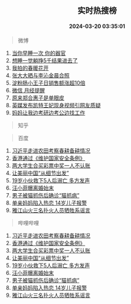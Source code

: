 <div align="center"><h2>实时热搜榜</h2><h4>2024-03-20 03:35:01</h4></div>

> 微博  

1. [当你早睡一次 你的器官](https://s.weibo.com/weibo?q=%E5%BD%93%E4%BD%A0%E6%97%A9%E7%9D%A1%E4%B8%80%E6%AC%A1%20%E4%BD%A0%E7%9A%84%E5%99%A8%E5%AE%98&t=31&band_rank=1&Refer=top)<br />
2. [想睡一觉躺挣5千结果进去了](https://s.weibo.com/weibo?q=%23%E6%83%B3%E7%9D%A1%E4%B8%80%E8%A7%89%E8%BA%BA%E6%8C%A35%E5%8D%83%E7%BB%93%E6%9E%9C%E8%BF%9B%E5%8E%BB%E4%BA%86%23&t=31&band_rank=2&Refer=top)<br />
3. [我拍的春暖花开](https://s.weibo.com/weibo?q=%23%E6%88%91%E6%8B%8D%E7%9A%84%E6%98%A5%E6%9A%96%E8%8A%B1%E5%BC%80%23&t=31&band_rank=3&Refer=top)<br />
4. [张大大晒与李沁金晨合照](https://s.weibo.com/weibo?q=%23%E5%BC%A0%E5%A4%A7%E5%A4%A7%E6%99%92%E4%B8%8E%E6%9D%8E%E6%B2%81%E9%87%91%E6%99%A8%E5%90%88%E7%85%A7%23&t=31&band_rank=4&Refer=top)<br />
5. [淀粉肠小王子日销售额涨超10倍](https://s.weibo.com/weibo?q=%23%E6%B7%80%E7%B2%89%E8%82%A0%E5%B0%8F%E7%8E%8B%E5%AD%90%E6%97%A5%E9%94%80%E5%94%AE%E9%A2%9D%E6%B6%A8%E8%B6%8510%E5%80%8D%23&t=31&band_rank=5&Refer=top)<br />
6. [微信 月经提醒](https://s.weibo.com/weibo?q=%E5%BE%AE%E4%BF%A1%20%E6%9C%88%E7%BB%8F%E6%8F%90%E9%86%92&t=31&band_rank=6&Refer=top)<br />
7. [原来郑合惠子是单眼皮](https://s.weibo.com/weibo?q=%23%E5%8E%9F%E6%9D%A5%E9%83%91%E5%90%88%E6%83%A0%E5%AD%90%E6%98%AF%E5%8D%95%E7%9C%BC%E7%9A%AE%23&t=31&band_rank=7&Refer=top)<br />
8. [英媒发布凯特王妃现身视频引网友质疑](https://s.weibo.com/weibo?q=%23%E8%8B%B1%E5%AA%92%E5%8F%91%E5%B8%83%E5%87%AF%E7%89%B9%E7%8E%8B%E5%A6%83%E7%8E%B0%E8%BA%AB%E8%A7%86%E9%A2%91%E5%BC%95%E7%BD%91%E5%8F%8B%E8%B4%A8%E7%96%91%23&t=31&band_rank=8&Refer=top)<br />
9. [妈妈让我边考研边考公边找工作](https://s.weibo.com/weibo?q=%E5%A6%88%E5%A6%88%E8%AE%A9%E6%88%91%E8%BE%B9%E8%80%83%E7%A0%94%E8%BE%B9%E8%80%83%E5%85%AC%E8%BE%B9%E6%89%BE%E5%B7%A5%E4%BD%9C&t=31&band_rank=9&Refer=top)<br />

> 知乎  


> 百度  

1. [习近平走进农田考察春耕备耕情况](https://www.baidu.com/s?wd=%E4%B9%A0%E8%BF%91%E5%B9%B3%E8%B5%B0%E8%BF%9B%E5%86%9C%E7%94%B0%E8%80%83%E5%AF%9F%E6%98%A5%E8%80%95%E5%A4%87%E8%80%95%E6%83%85%E5%86%B5&sa=fyb_news&rsv_dl=fyb_news)<br />
2. [香港通过《维护国家安全条例》](https://www.baidu.com/s?wd=%E9%A6%99%E6%B8%AF%E9%80%9A%E8%BF%87%E3%80%8A%E7%BB%B4%E6%8A%A4%E5%9B%BD%E5%AE%B6%E5%AE%89%E5%85%A8%E6%9D%A1%E4%BE%8B%E3%80%8B&sa=fyb_news&rsv_dl=fyb_news)<br />
3. [两大学生合买彩票中奖一人不认账](https://www.baidu.com/s?wd=%E4%B8%A4%E5%A4%A7%E5%AD%A6%E7%94%9F%E5%90%88%E4%B9%B0%E5%BD%A9%E7%A5%A8%E4%B8%AD%E5%A5%96%E4%B8%80%E4%BA%BA%E4%B8%8D%E8%AE%A4%E8%B4%A6&sa=fyb_news&rsv_dl=fyb_news)<br />
4. [让美丽中国“从细节出发”](https://www.baidu.com/s?wd=%E8%AE%A9%E7%BE%8E%E4%B8%BD%E4%B8%AD%E5%9B%BD%E2%80%9C%E4%BB%8E%E7%BB%86%E8%8A%82%E5%87%BA%E5%8F%91%E2%80%9D&sa=fyb_news&rsv_dl=fyb_news)<br />
5. [19岁小伙救下5人后溺亡 多方发声](https://www.baidu.com/s?wd=19%E5%B2%81%E5%B0%8F%E4%BC%99%E6%95%91%E4%B8%8B5%E4%BA%BA%E5%90%8E%E6%BA%BA%E4%BA%A1+%E5%A4%9A%E6%96%B9%E5%8F%91%E5%A3%B0&sa=fyb_news&rsv_dl=fyb_news)<br />
6. [汪小菲曝离婚始末](https://www.baidu.com/s?wd=%E6%B1%AA%E5%B0%8F%E8%8F%B2%E6%9B%9D%E7%A6%BB%E5%A9%9A%E5%A7%8B%E6%9C%AB&sa=fyb_news&rsv_dl=fyb_news)<br />
7. [男子被猫抓伤后确诊“猫抓病”](https://www.baidu.com/s?wd=%E7%94%B7%E5%AD%90%E8%A2%AB%E7%8C%AB%E6%8A%93%E4%BC%A4%E5%90%8E%E7%A1%AE%E8%AF%8A%E2%80%9C%E7%8C%AB%E6%8A%93%E7%97%85%E2%80%9D&sa=fyb_news&rsv_dl=fyb_news)<br />
8. [单亲妈妈陷入热恋 14岁儿子报警](https://www.baidu.com/s?wd=%E5%8D%95%E4%BA%B2%E5%A6%88%E5%A6%88%E9%99%B7%E5%85%A5%E7%83%AD%E6%81%8B+14%E5%B2%81%E5%84%BF%E5%AD%90%E6%8A%A5%E8%AD%A6&sa=fyb_news&rsv_dl=fyb_news)<br />
9. [雅江山火三名扑火人员牺牲系谣言](https://www.baidu.com/s?wd=%E9%9B%85%E6%B1%9F%E5%B1%B1%E7%81%AB%E4%B8%89%E5%90%8D%E6%89%91%E7%81%AB%E4%BA%BA%E5%91%98%E7%89%BA%E7%89%B2%E7%B3%BB%E8%B0%A3%E8%A8%80&sa=fyb_news&rsv_dl=fyb_news)<br />

> 哔哩哔哩  

1. [习近平走进农田考察春耕备耕情况](https://www.baidu.com/s?wd=%E4%B9%A0%E8%BF%91%E5%B9%B3%E8%B5%B0%E8%BF%9B%E5%86%9C%E7%94%B0%E8%80%83%E5%AF%9F%E6%98%A5%E8%80%95%E5%A4%87%E8%80%95%E6%83%85%E5%86%B5&sa=fyb_news&rsv_dl=fyb_news)<br />
2. [香港通过《维护国家安全条例》](https://www.baidu.com/s?wd=%E9%A6%99%E6%B8%AF%E9%80%9A%E8%BF%87%E3%80%8A%E7%BB%B4%E6%8A%A4%E5%9B%BD%E5%AE%B6%E5%AE%89%E5%85%A8%E6%9D%A1%E4%BE%8B%E3%80%8B&sa=fyb_news&rsv_dl=fyb_news)<br />
3. [两大学生合买彩票中奖一人不认账](https://www.baidu.com/s?wd=%E4%B8%A4%E5%A4%A7%E5%AD%A6%E7%94%9F%E5%90%88%E4%B9%B0%E5%BD%A9%E7%A5%A8%E4%B8%AD%E5%A5%96%E4%B8%80%E4%BA%BA%E4%B8%8D%E8%AE%A4%E8%B4%A6&sa=fyb_news&rsv_dl=fyb_news)<br />
4. [让美丽中国“从细节出发”](https://www.baidu.com/s?wd=%E8%AE%A9%E7%BE%8E%E4%B8%BD%E4%B8%AD%E5%9B%BD%E2%80%9C%E4%BB%8E%E7%BB%86%E8%8A%82%E5%87%BA%E5%8F%91%E2%80%9D&sa=fyb_news&rsv_dl=fyb_news)<br />
5. [19岁小伙救下5人后溺亡 多方发声](https://www.baidu.com/s?wd=19%E5%B2%81%E5%B0%8F%E4%BC%99%E6%95%91%E4%B8%8B5%E4%BA%BA%E5%90%8E%E6%BA%BA%E4%BA%A1+%E5%A4%9A%E6%96%B9%E5%8F%91%E5%A3%B0&sa=fyb_news&rsv_dl=fyb_news)<br />
6. [汪小菲曝离婚始末](https://www.baidu.com/s?wd=%E6%B1%AA%E5%B0%8F%E8%8F%B2%E6%9B%9D%E7%A6%BB%E5%A9%9A%E5%A7%8B%E6%9C%AB&sa=fyb_news&rsv_dl=fyb_news)<br />
7. [男子被猫抓伤后确诊“猫抓病”](https://www.baidu.com/s?wd=%E7%94%B7%E5%AD%90%E8%A2%AB%E7%8C%AB%E6%8A%93%E4%BC%A4%E5%90%8E%E7%A1%AE%E8%AF%8A%E2%80%9C%E7%8C%AB%E6%8A%93%E7%97%85%E2%80%9D&sa=fyb_news&rsv_dl=fyb_news)<br />
8. [单亲妈妈陷入热恋 14岁儿子报警](https://www.baidu.com/s?wd=%E5%8D%95%E4%BA%B2%E5%A6%88%E5%A6%88%E9%99%B7%E5%85%A5%E7%83%AD%E6%81%8B+14%E5%B2%81%E5%84%BF%E5%AD%90%E6%8A%A5%E8%AD%A6&sa=fyb_news&rsv_dl=fyb_news)<br />
9. [雅江山火三名扑火人员牺牲系谣言](https://www.baidu.com/s?wd=%E9%9B%85%E6%B1%9F%E5%B1%B1%E7%81%AB%E4%B8%89%E5%90%8D%E6%89%91%E7%81%AB%E4%BA%BA%E5%91%98%E7%89%BA%E7%89%B2%E7%B3%BB%E8%B0%A3%E8%A8%80&sa=fyb_news&rsv_dl=fyb_news)<br />
